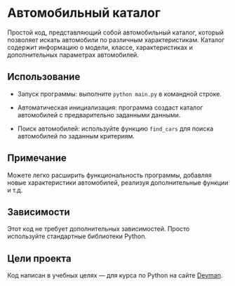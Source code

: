 # Автомобильный каталог

Простой код, представляющий собой автомобильный каталог, который позволяет искать автомобили по различным характеристикам. Каталог содержит информацию о модели, классе, характеристиках и дополнительных параметрах автомобилей.

## Использование

- Запуск программы: выполните `python main.py` в командной строке.

- Автоматическая инициализация: программа создаст каталог автомобилей с предварительно заданными данными.

- Поиск автомобилей: используйте функцию `find_cars` для поиска автомобилей по заданным критериям.

## Примечание 

Можете легко расширить функциональность программы, добавляя новые характеристики автомобилей, реализуя дополнительные функции и т.д.

## Зависимости

Этот код не требует дополнительных зависимостей. Просто используйте стандартные библиотеки Python.

## Цели проекта

Код написан в учебных целях — для курса по Python на сайте [Devman](https://dvmn.org).
